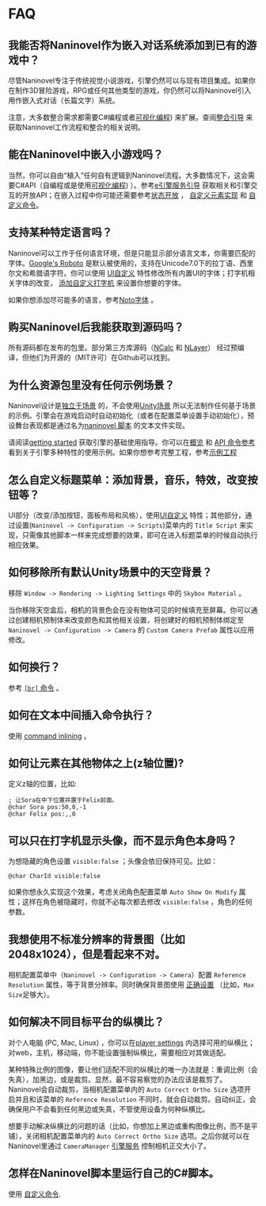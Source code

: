 ﻿# FAQ

## 我能否将Naninovel作为嵌入对话系统添加到已有的游戏中？


尽管Naninovel专注于传统视觉小说游戏，引擎仍然可以与现有项目集成。如果你在制作3D冒险游戏，RPG或任何其他类型的游戏，你仍然可以将Naninovel引入用作嵌入式对话（长篇文字）系统。

注意，大多数整合需求都需要C#编程或者[可视化编程](/zh/guide/bolt.md)) 来扩展。查阅[整合引导](/zh/guide/integration-options.md) 来获取Naninovel工作流程和整合的相关说明。

## 能在Naninovel中嵌入小游戏吗？

当然，你可以自由“植入”任何自有逻辑到Naninovel流程。大多数情况下，这会需要C#API（自编程或是使用[可视化编程](/zh/guide/bolt.md)) ）。参考[e引擎服务引导](/zh/guide/engine-services.md) 获取相关和引擎交互的开放API；在嵌入过程中你可能还需要参考[状态开放](/zh/guide/state-management.md#自定义状态) ， [自定义元素实现](/zh/guide/custom-actor-implementations.md) 和 [自定义命令](/zh/guide/custom-commands.md)。

## 支持某种特定语言吗？

Naninovel可以工作于任何语言环境，但是只能显示部分语言文本，你需要匹配的字体。[Google's Roboto](https://fonts.google.com/specimen/Roboto) 是默认被使用的，支持在Unicode7.0下的拉丁语、西里尔文和希腊语字符。你可以使用 [UI自定义](/zh/guide/user-interface.md#UI自定义) 特性修改所有内置UI的字体；打字机相关字体的改变， [添加自定义打字机](/zh/guide/text-printers.md#添加自定义打字机) 来设置你想要的字体。

如果你想添加尽可能多的语言，参考[Noto字体](https://www.google.com/get/noto/) 。

## 购买Naninovel后我能获取到源码吗？

所有源码都在发布的包里。部分第三方库源码（[NCalc](https://github.com/ncalc/ncalc) 和 [NLayer](https://github.com/naudio/NLayer)） 经过预编译，但他们为开源的（MIT许可）在Github可以找到。

## 为什么资源包里没有任何示例场景？

Naninovel设计是[独立于场景](/zh/guide/engine-architecture.md#独立于场景) 的，不会使用[Unity场景](https://docs.unity3d.com/Manual/CreatingScenes.html)  所以无法制作任何基于场景的示例。引擎会在游戏启动时自动初始化（或者在配置菜单设置手动初始化），预设舞台表现都是通过名为[naninovel 脚本](/zh/guide/naninovel-scripts.md) 的文本文件实现。

请阅读[getting started](/zh/guide/getting-started.md) 获取引擎的基础使用指导。你可以在[概览](/zh/guide/index.md) 和 [API 命令参考](/zh/api/index.md) 看到关于引擎多种特性的使用示例。如果你想参考完整工程，参考[示例工程](/zh/guide/getting-started.html#demo-project)

## 怎么自定义标题菜单：添加背景，音乐，特效，改变按钮等？

UI部分（改变/添加按钮，面板布局和风格），使用[UI自定义](/zh/guide/user-interface.md#UI自定义) 特性；其他部分，通过设置(`Naninovel -> Configuration -> Scripts`)菜单内的 `Title Script` 来实现，只需像其他脚本一样来完成想要的效果，即可在进入标题菜单的时候自动执行相应效果。

## 如何移除所有默认Unity场景中的天空背景？

移除  `Window -> Rendering -> Lighting Settings` 中的 `Skybox Material` 。

当你移除天空盒后，相机的背景色会在没有物体可见的时候填充至屏幕。你可以通过创建相机预制体来改变颜色和其他相关设置，将创建好的相机预制体绑定至 `Naninovel -> Configuration -> Camera` 的 `Custom Camera Prefab` 属性以应用修改。

## 如何换行？

参考 [`[br]` 命令](/zh/api/#br) 。

## 如何在文本中间插入命令执行？

使用 [command inlining](/zh/guide/naninovel-scripts.md#内联命令执行) 。

## 如何让元素在其他物体之上(z轴位置)?

定义z轴的位置，比如:

```nani
; 让Sora在中下位置并置于Felix前面。
@char Sora pos:50,0,-1
@char Felix pos:,,0
```

## 可以只在打字机显示头像，而不显示角色本身吗？

为想隐藏的角色设置 `visible:false` ；头像会依旧保持可见。比如：

```nani
@char CharId visible:false
```

如果你想永久实现这个效果，考虑关闭角色配置菜单 `Auto Show On Modify` 属性；这样在角色被隐藏时，你就不必每次都去修改 `visible:false` ，角色的任何参数。

## 我想使用不标准分辨率的背景图（比如2048x1024），但是看起来不对。

相机配置菜单中（`Naninovel -> Configuration -> Camera`）配置 `Reference Resolution` 属性，等于背景分辨率。同时确保背景图使用
[正确设置](https://docs.unity3d.com/Manual/class-TextureImporter) （比如，`Max Size`足够大）。

## 如何解决不同目标平台的纵横比？

对个人电脑 (PC, Mac, Linux) ，你可以在[player settings](https://docs.unity3d.com/Manual/class-PlayerSettingsStandalone.html#Resolution) 内选择可用的纵横比；对web，主机，移动端，你不能设置强制纵横比，需要相应对其做适配。

某种特殊比例的图像，要让他们适配不同的纵横比的唯一办法就是：重调比例（会失真），加黑边，或是裁剪。显然，最不容易察觉的办法应该是裁剪了。Naninovel会自动裁剪，当相机配置菜单内的 `Auto Correct Ortho Size` 选项开启并且和该菜单的 `Reference Resolution` 不同时，就会自动裁剪。自动纠正，会确保用户不会看到任何黑边或失真，不管使用设备为何种纵横比。

想要手动解决纵横比的问题的话（比如，你想加上黑边或重构图像比例，而不是平铺），关闭相机配置菜单内的 `Auto Correct Ortho Size` 选项。之后你就可以在Naninovel里通过 `CameraManager` [引擎服务](/zh/guide/engine-services.md) 控制相机正交大小了。 

## 怎样在Naninovel脚本里运行自己的C#脚本。

使用 [自定义命令](/zh/guide/custom-commands.md).
